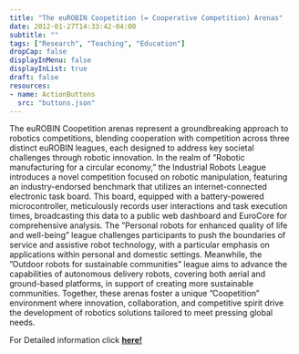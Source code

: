 ```yaml
---
title: "The euROBIN Coopetition (= Cooperative Competition) Arenas"
date: 2012-01-27T14:33:42-04:00
subtitle: ""
tags: ["Research", "Teaching", "Education"]
dropCap: false
displayInMenu: false
displayInList: true
draft: false
resources:
- name: ActionButtons
  src: "buttons.json"
---
```


The euROBIN Coopetition arenas represent a groundbreaking approach to robotics competitions, blending cooperation with competition across three distinct euROBIN leagues, each designed to address key societal challenges through robotic innovation.
In the realm of ”Robotic manufacturing for a circular economy,” the Industrial Robots League introduces a novel competition focused on robotic manipulation, featuring an industry-endorsed benchmark that utilizes an internet-connected electronic task board.
This board, equipped with a battery-powered microcontroller, meticulously records user interactions and task execution times, broadcasting this data to a public web dashboard and EuroCore for comprehensive analysis.
The ”Personal robots for enhanced quality of life and well-being” league challenges participants to push the boundaries of service and assistive robot technology, with a particular emphasis on applications within personal and domestic settings.
Meanwhile, the ”Outdoor robots for sustainable communities” league aims to advance the capabilities of autonomous delivery robots, covering both aerial and ground-based platforms, in support of creating more sustainable communities.
Together, these arenas foster a unique ”Coopetition” environment where innovation, collaboration, and competitive spirit drive the development of robotics solutions tailored to meet pressing global needs.

<div class="hidde-after-preview">
  For Detailed information click
  <a class="btn btn-success" target="_blank" href="the-eurobin-coopetition-cooperative-competition-arenas"><b>here!</b></a>
</div>

<!--more-->
